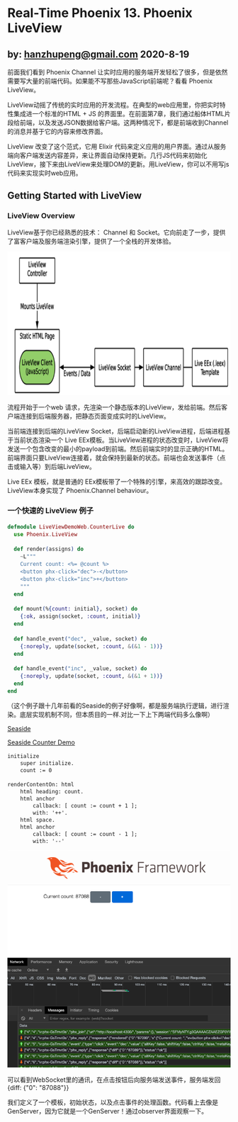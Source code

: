 # Real-Time Phoenix 13. Phoenix LiveView

## by: hanzhupeng@gmail.com 2020-8-19

前面我们看到 Phoenix Channel 让实时应用的服务端开发轻松了很多，但是依然需要写大量的前端代码。如果能不写那些JavaScript前端呢？看看 Phoenix LiveView。

LiveView动摇了传统的实时应用的开发流程。在典型的web应用里，你把实时特性集成进一个标准的HTML + JS 的界面里。在前面第7章，我们通过船体HTML片段给前端，以及发送JSON数据给客户端。这两种情况下，都是前端收到Channel的消息并基于它的内容来修改界面。

LiveView 改变了这个范式，它用 Elixir 代码来定义应用的用户界面。通过从服务端向客户端发送内容差异，来让界面自动保持更新。几行JS代码来初始化LiveView，接下来由LiveView来处理DOM的更新。用LiveView，你可以不用写js代码来实现实时web应用。

## Getting Started with LiveView

### LiveView Overview

LiveView基于你已经熟悉的技术： Channel 和 Socket。它向前走了一步，提供了富客户端及服务端渲染引擎，提供了一个全栈的开发体验。

![LiveView](images/chap_13_liveview.png)

流程开始于一个web 请求，先渲染一个静态版本的LiveView，发给前端。然后客户端连接到后端服务器，把静态页面变成实时的LiveView。

当前端连接到后端的LiveView Socket，后端启动新的LiveView进程，后端进程基于当前状态渲染一个 Live EEx模板。当LiveView进程的状态改变时，LiveView将发送一个包含改变的最小的payload到前端。然后前端实时的显示正确的HTML。前端界面只要LiveView连接着，就会保持到最新的状态。前端也会发送事件（点击或输入等）到后端LiveView。

Live EEx 模板，就是普通的 EEx模板带了一个特殊的引擎，来高效的跟踪改变。LiveView本身实现了 Phoenix.Channel behaviour。

### 一个快速的 LiveView 例子

```elixir
defmodule LiveViewDemoWeb.CounterLive do
  use Phoenix.LiveView

  def render(assigns) do
    ~L"""
    Current count: <%= @count %>
    <button phx-click="dec">-</button>
    <button phx-click="inc">+</button>
    """
  end

  def mount(%{count: initial}, socket) do
    {:ok, assign(socket, :count, initial)}
  end

  def handle_event("dec", _value, socket) do
    {:noreply, update(socket, :count, &(&1 - 1))}
  end

  def handle_event("inc", _value, socket) do
    {:noreply, update(socket, :count, &(&1 + 1))}
  end
end
```

（这个例子跟十几年前看的Seaside的例子好像啊，都是服务端执行逻辑，进行渲染。底层实现机制不同，但本质目的一样.对比一下上下两端代码多么像啊）

[Seaside](http://seaside.st)

[Seaside Counter Demo](http://www.seaside.st/about/examples/counter)

```smalltalk
initialize
    super initialize.
    count := 0

renderContentOn: html
    html heading: count.
    html anchor 
        callback: [ count := count + 1 ];
        with: '++'.
    html space.
    html anchor
        callback: [ count := count - 1 ];
        with: '--'
```

![LiveView](images/chap_13_counter.png)

可以看到WebSocket里的通讯，在点击按钮后向服务端发送事件，服务端发回 {diff: {"0": "87088"}}

我们定义了一个模板，初始状态，以及点击事件的处理函数。代码看上去像是GenServer，因为它就是一个GenServer！通过observer界面观察一下。


